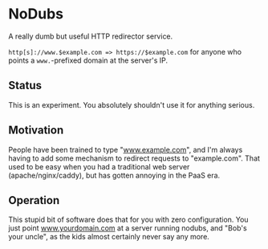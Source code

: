 # NoDubs

A really dumb but useful HTTP redirector service. 

`http[s]://www.$example.com => https://$example.com` for anyone who points a 
`www.`-prefixed domain at the server's IP. 

## Status

This is an experiment. You absolutely shouldn't use it for anything serious.

## Motivation

People have been trained to type "www.example.com", and I'm always having to add
some mechanism to redirect requests to "example.com". That used to be easy when
you had a traditional web server (apache/nginx/caddy), but has gotten annoying
in the PaaS era.

## Operation

This stupid bit of software does that for you with zero configuration. You just
point www.yourdomain.com at a server running nodubs, and "Bob's your uncle", as 
the kids almost certainly never say any more.


